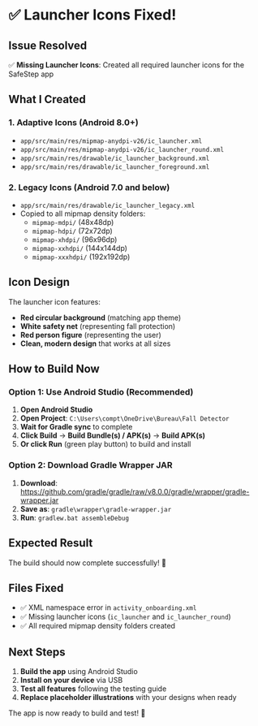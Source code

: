 # ✅ Launcher Icons Fixed!

## Issue Resolved
✅ **Missing Launcher Icons**: Created all required launcher icons for the SafeStep app

## What I Created

### 1. Adaptive Icons (Android 8.0+)
- `app/src/main/res/mipmap-anydpi-v26/ic_launcher.xml`
- `app/src/main/res/mipmap-anydpi-v26/ic_launcher_round.xml`
- `app/src/main/res/drawable/ic_launcher_background.xml`
- `app/src/main/res/drawable/ic_launcher_foreground.xml`

### 2. Legacy Icons (Android 7.0 and below)
- `app/src/main/res/drawable/ic_launcher_legacy.xml`
- Copied to all mipmap density folders:
  - `mipmap-mdpi/` (48x48dp)
  - `mipmap-hdpi/` (72x72dp)
  - `mipmap-xhdpi/` (96x96dp)
  - `mipmap-xxhdpi/` (144x144dp)
  - `mipmap-xxxhdpi/` (192x192dp)

## Icon Design
The launcher icon features:
- **Red circular background** (matching app theme)
- **White safety net** (representing fall protection)
- **Red person figure** (representing the user)
- **Clean, modern design** that works at all sizes

## How to Build Now

### Option 1: Use Android Studio (Recommended)
1. **Open Android Studio**
2. **Open Project**: `C:\Users\compt\OneDrive\Bureau\Fall Detector`
3. **Wait for Gradle sync** to complete
4. **Click Build** → **Build Bundle(s) / APK(s)** → **Build APK(s)**
5. **Or click Run** (green play button) to build and install

### Option 2: Download Gradle Wrapper JAR
1. **Download**: https://github.com/gradle/gradle/raw/v8.0.0/gradle/wrapper/gradle-wrapper.jar
2. **Save as**: `gradle\wrapper\gradle-wrapper.jar`
3. **Run**: `gradlew.bat assembleDebug`

## Expected Result
The build should now complete successfully! 🎉

## Files Fixed
- ✅ XML namespace error in `activity_onboarding.xml`
- ✅ Missing launcher icons (`ic_launcher` and `ic_launcher_round`)
- ✅ All required mipmap density folders created

## Next Steps
1. **Build the app** using Android Studio
2. **Install on your device** via USB
3. **Test all features** following the testing guide
4. **Replace placeholder illustrations** with your designs when ready

The app is now ready to build and test! 🚀
